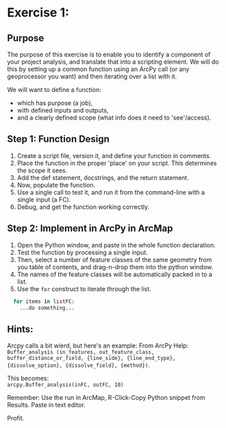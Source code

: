 # Exercise 1:

## Purpose
The purpose of this exercise is to enable you to identify a component of your project analysis, and translate that into a scripting element.
We will do this by setting up a common function using an ArcPy call (or any geoprocessor you want) and then iterating over a list with it.

We will want to define a function:
- which has purpose (a job),
- with defined inputs and outputs,
- and a clearly defined scope (what info does it need to 'see'/access).

## Step 1:  Function Design
1. Create a script file, version it, and define your function in comments.
2. Place the function in the proper 'place' on your script.  This determines the scope it sees.
3. Add the def statement, docstrings, and the return statement.
4. Now, populate the function.
5. Use a single call to test it, and run it from the command-line with a single input (a FC).
6. Debug, and get the function working correctly.
##  Step 2: Implement in ArcPy in ArcMap
1. Open the Python window, and paste in the whole function declaration.
2. Test the function by processing a single input.
3. Then, select a number of feature classes of the same geometry from you table of contents, and drag-n-drop them into the python window.
4. The names of the feature classes will be automatically packed in to a list.
5. Use the `for` construct to iterate through the list.
```python
  for items in listFC:
    ...do something...
```

## Hints:
Arcpy calls a bit wierd, but here's an example:
From ArcPy Help:  
`Buffer_analysis (in_features, out_feature_class, buffer_distance_or_field, {line_side}, {line_end_type}, {dissolve_option}, {dissolve_field}, {method})`.

This becomes:   
`arcpy.Buffer_analysis(inFC, outFC, 10)`

Remember:  Use the run in ArcMap, R-Click-Copy Python snippet from Results.
Paste in text editor.

Profit.
